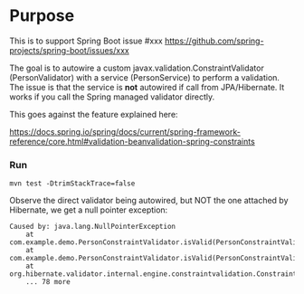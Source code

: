 # Purpose
This is to support Spring Boot issue #xxx https://github.com/spring-projects/spring-boot/issues/xxx

The goal is to autowire a custom javax.validation.ConstraintValidator (PersonValidator) with a service (PersonService) to perform a validation.
The issue is that the service is **not** autowired if call from JPA/Hibernate. It works if you call the Spring managed validator directly.

This goes against the feature explained here:

https://docs.spring.io/spring/docs/current/spring-framework-reference/core.html#validation-beanvalidation-spring-constraints  

### Run

    mvn test -DtrimStackTrace=false

Observe the direct validator being autowired, but NOT the one attached by Hibernate, we get a null pointer exception:

```
Caused by: java.lang.NullPointerException
	at com.example.demo.PersonConstraintValidator.isValid(PersonConstraintValidator.java:29)
	at com.example.demo.PersonConstraintValidator.isValid(PersonConstraintValidator.java:9)
	at org.hibernate.validator.internal.engine.constraintvalidation.ConstraintTree.validateSingleConstraint(ConstraintTree.java:171)
	... 78 more
```

